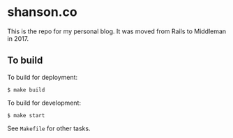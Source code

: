 # shanson.co

This is the repo for my personal blog. It was moved from Rails to Middleman in 2017.

## To build

To build for deployment:

```
$ make build
```

To build for development:

```
$ make start
```

See `Makefile` for other tasks.
